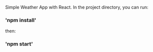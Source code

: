 Simple Weather App with React.
In the project directory, you can run:

### 'npm install'

then:

### 'npm start'
